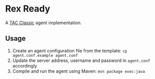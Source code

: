 Rex Ready
=========

A [TAC Classic](http://tac.sics.se/page.php?id=3) agent implementation.

Usage
-----

1. Create an agent configuration file from the template: `cp agent.conf.example agent.conf`
2. Update the server address, username and password in `agent.conf` accordingly
3. Compile and run the agent using Maven: `mvn package exec:java`

